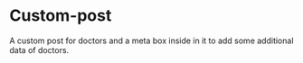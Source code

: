 # Custom-post
A custom post for doctors and a meta box inside in it to add some additional data of doctors.

